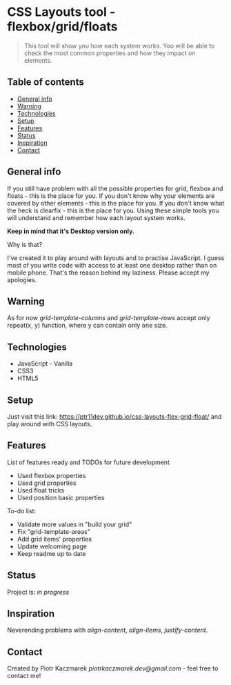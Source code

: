 # CSS Layouts tool - flexbox/grid/floats

> This tool will show you how each system works. You will be able to check the most common properties and how they impact on elements.

## Table of contents

- [General info](#general-info)
- [Warning](#warning)
- [Technologies](#technologies)
- [Setup](#setup)
- [Features](#features)
- [Status](#status)
- [Inspiration](#inspiration)
- [Contact](#contact)

## General info

If you still have problem with all the possible properties for grid, flexbox and floats - this is the place for you.
If you don't know why your elements are covered by other elements - this is the place for you.
If you don't know what the heck is clearfix - this is the place for you.
Using these simple tools you will understand and remember how each layout system works.

**Keep in mind that it's Desktop version only.**

Why is that?

I've created it to play around with layouts and to practise JavaScript. I guess most of you write code with access to at least one desktop rather than on mobile phone. That's the reason behind my laziness. Please accept my apologies.

## Warning

As for now _grid-template-columns_ and _grid-template-rows_ accept only repeat(x, y) function, where y can contain only one size.

## Technologies

- JavaScript - Vanilla
- CSS3
- HTML5

## Setup

Just visit this link: https://ptr11dev.github.io/css-layouts-flex-grid-float/ and play around with CSS layouts.

## Features

List of features ready and TODOs for future development

- Used flexbox properties
- Used grid properties
- Used float tricks
- Used position basic properties

To-do list:

- Validate more values in "build your grid"
- Fix "grid-template-areas"
- Add grid items' properties
- Update welcoming page
- Keep readme up to date

## Status

Project is: _in progress_

## Inspiration

Neverending problems with _align-content_, _align-items_, _justify-content_.

## Contact

Created by Piotr Kaczmarek _piotrkaczmarek.dev@gmail.com_ - feel free to contact me!
